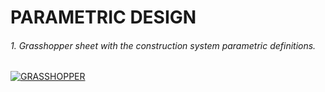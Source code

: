 # PARAMETRIC DESIGN

###### 1. Grasshopper sheet with the construction system parametric definitions.

<a href="https://github.com/angelpontes/PFC/blob/master/PARAMETRIC%20DESIGN/HEX-PARAMETRIC-SYSTEM-v1_ (3D-PRINT-IN-MILLIMETERS).gh?raw=true" title="GRASSHOPPER"><img src="https://github.com/angelpontes/PFC/blob/master/IMAGES/GRASSHOPPER-v1.png?raw=true" alt="GRASSHOPPER" title="GRASSHOPPER"></a>
